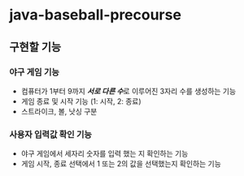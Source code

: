 # java-baseball-precourse

## 구현할 기능

### 야구 게임 기능
- 컴퓨터가 1부터 9까지 ***서로 다른 수***로 이루어진 3자리 수를 생성하는 기능
- 게임 종료 및 시작 기능 (1: 시작, 2: 종료)
- 스트라이크, 볼, 낫싱 구분 

### 사용자 입력값 확인 기능
- 야구 게임에서 세자리 숫자를 입력 했는 지 확인하는 기능
- 게임 시작, 종료 선택에서 1 또는 2의 값을 선택했는지 확인하는 기능